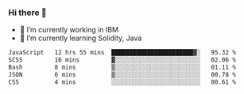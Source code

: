 ### Hi there 👋

<!--
**mathcodeman/mathcodeman** is a ✨ _special_ ✨ repository because its `README.md` (this file) appears on your GitHub profile.

Here are some ideas to get you started:

- 🔭 I’m currently working on ...
- 🌱 I’m currently learning ...
- 👯 I’m looking to collaborate on ...
- 🤔 I’m looking for help with ...
- 💬 Ask me about ...
- 📫 How to reach me: ...
- 😄 Pronouns: ...
- ⚡ Fun fact: ...
-->

- 🔭 I’m currently working in IBM
- 🌱 I’m currently learning Solidity, Java

<!--START_SECTION:waka-->

```txt
JavaScript   12 hrs 55 mins  ███████████████████████▓░   95.32 %
SCSS         16 mins         ▓░░░░░░░░░░░░░░░░░░░░░░░░   02.06 %
Bash         8 mins          ▒░░░░░░░░░░░░░░░░░░░░░░░░   01.11 %
JSON         6 mins          ▒░░░░░░░░░░░░░░░░░░░░░░░░   00.78 %
CSS          4 mins          ░░░░░░░░░░░░░░░░░░░░░░░░░   00.61 %
```

<!--END_SECTION:waka-->
